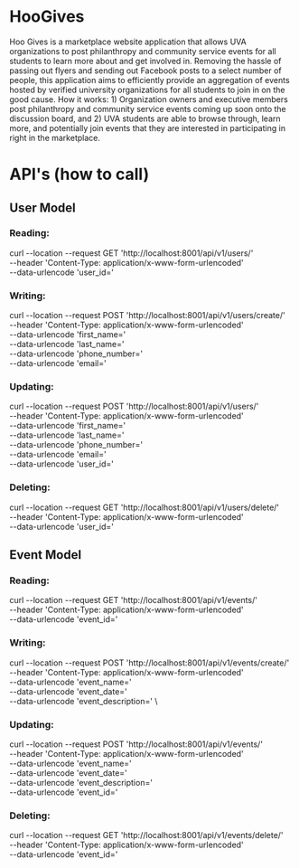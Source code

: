 # HooGives

Hoo Gives is a marketplace website application that allows UVA organizations to post philanthropy and community service events for all students to learn more about and get involved in.  Removing the hassle of passing out flyers and sending out Facebook posts to a select number of people, this application aims to efficiently provide an aggregation of events hosted by verified university organizations for all students to join in on the good cause.  How it works: 1) Organization owners and executive members post philanthropy and community service events coming up soon onto the discussion board, and 2) UVA students are able to browse through, learn more, and potentially join events that they are interested in participating in right in the marketplace.

# API's (how to call)

## User Model

### Reading:

curl --location --request GET 'http://localhost:8001/api/v1/users/' \
--header 'Content-Type: application/x-www-form-urlencoded' \
--data-urlencode 'user_id=<insert-user-id>'

### Writing:

curl --location --request POST 'http://localhost:8001/api/v1/users/create/' \
--header 'Content-Type: application/x-www-form-urlencoded' \
--data-urlencode 'first_name=<insert-first-name>' \
--data-urlencode 'last_name=<insert-last-name>' \
--data-urlencode 'phone_number=<insert-phone-number>' \
--data-urlencode 'email=<insert-email>'

### Updating:

curl --location --request POST 'http://localhost:8001/api/v1/users/' \
--header 'Content-Type: application/x-www-form-urlencoded' \
--data-urlencode 'first_name=<insert-first-name>' \
--data-urlencode 'last_name=<insert-last-name>' \
--data-urlencode 'phone_number=<insert-phone-number>' \
--data-urlencode 'email=<insert-email>' \
--data-urlencode 'user_id=<insert-user-id>'

### Deleting:

curl --location --request GET 'http://localhost:8001/api/v1/users/delete/' \
--header 'Content-Type: application/x-www-form-urlencoded' \
--data-urlencode 'user_id=<insert-user-id>'
  

## Event Model

### Reading:

curl --location --request GET 'http://localhost:8001/api/v1/events/' \
--header 'Content-Type: application/x-www-form-urlencoded' \
--data-urlencode 'event_id=<insert-event-id>'

### Writing:

curl --location --request POST 'http://localhost:8001/api/v1/events/create/' \
--header 'Content-Type: application/x-www-form-urlencoded' \
--data-urlencode 'event_name=<insert-event-name>' \
--data-urlencode 'event_date=<insert-event-date>' \
--data-urlencode 'event_description=<insert-event-description>' \

### Updating:

curl --location --request POST 'http://localhost:8001/api/v1/events/' \
--header 'Content-Type: application/x-www-form-urlencoded' \
--data-urlencode 'event_name=<insert-event-name>' \
--data-urlencode 'event_date=<insert-event-date>' \
--data-urlencode 'event_description=<insert-event-description>' \
--data-urlencode 'event_id=<insert-event-id>'

### Deleting:

curl --location --request GET 'http://localhost:8001/api/v1/events/delete/' \
--header 'Content-Type: application/x-www-form-urlencoded' \
--data-urlencode 'event_id=<insert-event-id>'
